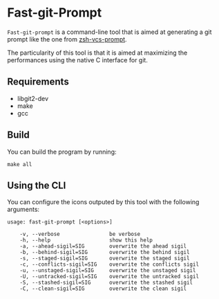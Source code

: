# Fast-git-Prompt

`Fast-git-prompt` is a command-line tool that is aimed at generating a git prompt like the one from [zsh-vcs-prompt](https://github.com/yonchu/zsh-vcs-prompt).

The particularity of this tool is that it is aimed at maximizing the performances using the native C interface for git.

## Requirements

* libgit2-dev
* make
* gcc

## Build

You can build the program by running:

    make all

## Using the CLI

You can configure the icons outputed by this tool with the following arguments:

    usage: fast-git-prompt [<options>]

        -v, --verbose                be verbose
        -h, --help                   show this help
        -a, --ahead-sigil=SIG        overwrite the ahead sigil
        -b, --behind-sigil=SIG       overwrite the behind sigil
        -s, --staged-sigil=SIG       overwrite the staged sigil
        -c, --conflicts-sigil=SIG    overwrite the conflicts sigil
        -u, --unstaged-sigil=SIG     overwrite the unstaged sigil
        -U, --untracked-sigil=SIG    overwrite the untracked sigil
        -S, --stashed-sigil=SIG      overwrite the stashed sigil
        -C, --clean-sigil=SIG        overwrite the clean sigil

